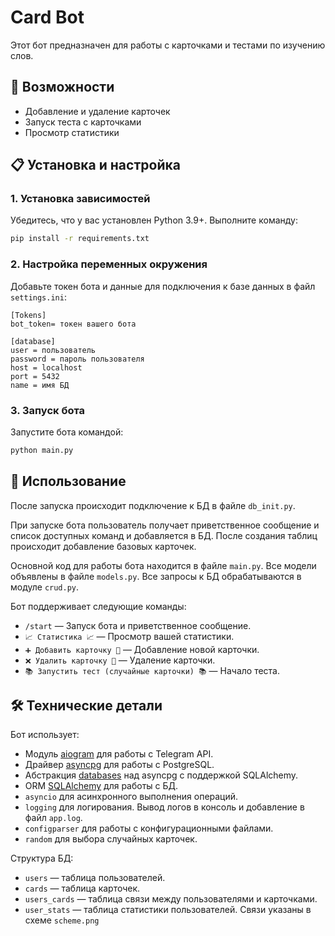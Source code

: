 # Card Bot

Этот бот предназначен для работы с карточками и тестами по изучению слов.

## 📌 Возможности
- Добавление и удаление карточек
- Запуск теста с карточками
- Просмотр статистики

## 📋 Установка и настройка
### 1. Установка зависимостей
Убедитесь, что у вас установлен Python 3.9+.
Выполните команду:
```sh
pip install -r requirements.txt
```

### 2. Настройка переменных окружения
Добавьте токен бота и данные для подключения к базе данных в файл `settings.ini`:

```
[Tokens]
bot_token= токен вашего бота

[database]
user = пользователь
password = пароль пользователя
host = localhost
port = 5432
name = имя БД
```

### 3. Запуск бота
Запустите бота командой:

```sh
python main.py
```

## 📖 Использование
После запуска происходит подключение к БД в файле `db_init.py`. 

При запуске бота пользователь получает приветственное сообщение и список доступных команд и добавляется в БД.
После создания таблиц происходит добавление базовых карточек.

Основной код для работы бота находится в файле `main.py`. Все модели объявлены в файле `models.py`.
Все запросы к БД обрабатываются в модуле `crud.py`.

Бот поддерживает следующие команды:

- `/start` — Запуск бота и приветственное сообщение.
- `📈 Статистика 📈` — Просмотр вашей статистики.
- `➕ Добавить карточку 📝` — Добавление новой карточки.
- `❌ Удалить карточку 📝` — Удаление карточки.
- `📚 Запустить тест (случайные карточки) 📚` — Начало теста.

## 🛠 Технические детали
Бот использует:
- Модуль [aiogram](https://docs.aiogram.dev/en/latest/) для работы с Telegram API.
- Драйвер [asyncpg](https://magicstack.github.io/asyncpg/current/index.html) для работы с PostgreSQL. 
- Абстракция [databases](https://github.com/encode/databases) над asyncpg с поддержкой SQLAlchemy. 
- ORM [SQLAlchemy](https://www.sqlalchemy.org/) для работы с БД.
- `asyncio` для асинхронного выполнения операций.
- `logging` для логирования. Вывод логов в консоль и добавление в файл `app.log`.
- `configparser` для работы с конфигурационными файлами.
- `random` для выбора случайных карточек.

Структура БД:
- `users` — таблица пользователей.
- `cards` — таблица карточек.
- `users_cards` — таблица связи между пользователями и карточками.
- `user_stats` — таблица статистики пользователей.
Связи указаны в схеме `scheme.png`
